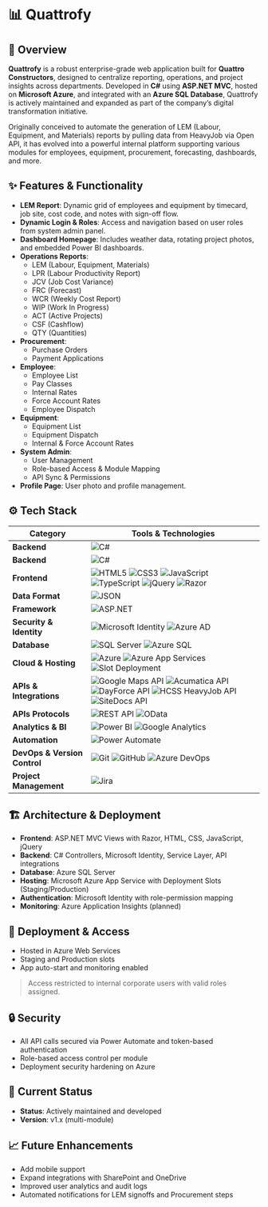 # 📊 Quattrofy

## 🧭 Overview
**Quattrofy** is a robust enterprise-grade web application built for **Quattro Constructors**, designed to centralize reporting, operations, and project insights across departments. Developed in **C#** using **ASP.NET MVC**, hosted on **Microsoft Azure**, and integrated with an **Azure SQL Database**, Quattrofy is actively maintained and expanded as part of the company’s digital transformation initiative.

Originally conceived to automate the generation of LEM (Labour, Equipment, and Materials) reports by pulling data from HeavyJob via Open API, it has evolved into a powerful internal platform supporting various modules for employees, equipment, procurement, forecasting, dashboards, and more.

## ✨ Features & Functionality
- **LEM Report**: Dynamic grid of employees and equipment by timecard, job site, cost code, and notes with sign-off flow.
- **Dynamic Login & Roles**: Access and navigation based on user roles from system admin panel.
- **Dashboard Homepage**: Includes weather data, rotating project photos, and embedded Power BI dashboards.
- **Operations Reports**:
  - LEM (Labour, Equipment, Materials)
  - LPR (Labour Productivity Report)
  - JCV (Job Cost Variance)
  - FRC (Forecast)
  - WCR (Weekly Cost Report)
  - WIP (Work In Progress)
  - ACT (Active Projects)
  - CSF (Cashflow)
  - QTY (Quantities)
- **Procurement**:
  - Purchase Orders
  - Payment Applications
- **Employee**:
  - Employee List
  - Pay Classes
  - Internal Rates
  - Force Account Rates
  - Employee Dispatch
- **Equipment**:
  - Equipment List
  - Equipment Dispatch
  - Internal & Force Account Rates
- **System Admin**:
  - User Management
  - Role-based Access & Module Mapping
  - API Sync & Permissions
- **Profile Page**: User photo and profile management.

## ⚙️ Tech Stack
| **Category**             | **Tools & Technologies** |
|--------------------------|--------------------------|
| **Backend**              | ![C#](https://img.shields.io/badge/C%23-239120?style=for-the-badg&logo=c-sharp&logoColor=white) |
| **Backend**             | ![C#](https://img.shields.io/badge/C%23-239120?logo=c-sharp&logoColor=white&style=for-the-badge) |
| **Frontend**             | ![HTML5](https://img.shields.io/badge/HTML5-E34F26?style=for-the-badg&logo=html5&logoColor=white) ![CSS3](https://img.shields.io/badge/CSS3-1572B6?style=for-the-badg&logo=css3&logoColor=white) ![JavaScript](https://img.shields.io/badge/JavaScript-F7DF1E?style=for-the-badg&logo=javascript&logoColor=black) ![TypeScript](https://img.shields.io/badge/TypeScript-3178C6?style=for-the-badg&logo=typescript&logoColor=white) ![jQuery](https://img.shields.io/badge/jQuery-0769AD?style=for-the-badg&logo=jquery&logoColor=white) ![Razor](https://img.shields.io/badge/Razor-512BD4?style=for-the-badg&logo=.net&logoColor=white) |
| **Data Format**          | ![JSON](https://img.shields.io/badge/JSON-000000?style=for-the-badg&logo=json&logoColor=white) |
| **Framework**            | ![ASP.NET](https://img.shields.io/badge/ASP.NET-512BD4?style=for-the-badg&logo=.net&logoColor=white) |
| **Security & Identity**  | ![Microsoft Identity](https://img.shields.io/badge/Microsoft%20Identity-00A4EF?logo=microsoft&logoColor=white&style=for-the-badge) ![Azure AD](https://img.shields.io/badge/Azure%20AD-0078D4?logo=azure-active-directory&logoColor=white&style=for-the-badge) |
| **Database**             | ![SQL Server](https://img.shields.io/badge/SQL_Server-CC2927?style=for-the-badg&logo=microsoftsqlserver&logoColor=white) ![Azure SQL](https://img.shields.io/badge/Azure%20SQL-0078D4?style=for-the-badg&logo=microsoftazure&logoColor=white) |
| **Cloud & Hosting**      | ![Azure](https://img.shields.io/badge/Microsoft_Azure-0078D4?style=for-the-badg&logo=microsoftazure&logoColor=white) ![Azure App Services](https://img.shields.io/badge/Azure_App_Services-0078D4?style=for-the-badg&logo=windows&logoColor=white) ![Slot Deployment](https://img.shields.io/badge/Azure_Slot_Deployment-0078D4?style=for-the-badg&logo=azuredevops&logoColor=white) |
| **APIs & Integrations**  | ![Google Maps API](https://img.shields.io/badge/Google%20Maps%20API-4285F4?style=for-the-badg&logo=googlemaps&logoColor=white) ![Acumatica API](https://img.shields.io/badge/Acumatica%20API-2D9CDB?style=for-the-badg&logo=data&logoColor=white) ![DayForce API](https://img.shields.io/badge/DayForce%20API-1E90FF?style=for-the-badg&logo=data&logoColor=white) ![HCSS HeavyJob API](https://img.shields.io/badge/HCSS%20HeavyJob%20API-FFA500?style=for-the-badg&logo=api&logoColor=white) ![SiteDocs API](https://img.shields.io/badge/SiteDocs%20API-4CAF50?style=for-the-badg&logo=api&logoColor=white) |
| **APIs Protocols**     | ![REST API](https://img.shields.io/badge/REST%20API-025669?style=for-the-badg&logo=api&logoColor=white) ![OData](https://img.shields.io/badge/OData-EE4C2C?style=for-the-badg&logo=odata&logoColor=white) |
| **Analytics & BI**       | ![Power BI](https://img.shields.io/badge/Power%20BI-F2C811?style=for-the-badg&logo=powerbi&logoColor=black) ![Google Analytics](https://img.shields.io/badge/Analytics-e37400?logo=googleanalytics&logoColor=white&style=for-the-badge) |
| **Automation**           | ![Power Automate](https://img.shields.io/badge/Power%20Automate-0066FF?style=for-the-badg&logo=powerautomate&logoColor=white) |
| **DevOps & Version Control** | ![Git](https://img.shields.io/badge/Git-F05032?style=for-the-badge&logo=git&logoColor=white) ![GitHub](https://img.shields.io/badge/GitHub-181717?style=for-the-badge&logo=github&logoColor=white) ![Azure DevOps](https://img.shields.io/badge/Azure_DevOps-0078D4?style=for-the-badge&logo=azuredevops&logoColor=white) |
| **Project Management**   | ![Jira](https://img.shields.io/badge/Jira-0052CC?style=for-the-badge&logo=jira&logoColor=white) |

## 🏗 Architecture & Deployment

- **Frontend**: ASP.NET MVC Views with Razor, HTML, CSS, JavaScript, jQuery
- **Backend**: C# Controllers, Microsoft Identity, Service Layer, API integrations
- **Database**: Azure SQL Server
- **Hosting**: Microsoft Azure App Service with Deployment Slots (Staging/Production)
- **Authentication**: Microsoft Identity with role-permission mapping
- **Monitoring**: Azure Application Insights (planned)

## 🚀 Deployment & Access

- Hosted in Azure Web Services
- Staging and Production slots
- App auto-start and monitoring enabled

> Access restricted to internal corporate users with valid roles assigned.

## 🔒 Security

- All API calls secured via Power Automate and token-based authentication
- Role-based access control per module
- Deployment security hardening on Azure

## 📌 Current Status

- **Status**: Actively maintained and developed
- **Version**: v1.x (multi-module)

## 📈 Future Enhancements

- Add mobile support
- Expand integrations with SharePoint and OneDrive
- Improved user analytics and audit logs
- Automated notifications for LEM signoffs and Procurement steps
